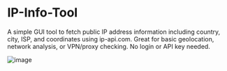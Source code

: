 # IP-Info-Tool
A simple GUI tool to fetch public IP address information including country, city, ISP, and coordinates using ip-api.com. Great for basic geolocation, network analysis, or VPN/proxy checking. No login or API key needed.

![image](https://github.com/user-attachments/assets/7accdd38-695b-4961-8899-0eb7096d5fd9)
